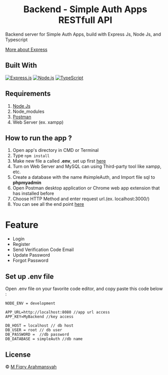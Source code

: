 <h1 align="center">Backend - Simple Auth Apps RESTfull API</h1>

Backend server for Simple Auth Apps, build with Express Js, Node Js, and Typescript

[More about Express](https://en.wikipedia.org/wiki/Express.js)


## Built With

[![Express.js](https://img.shields.io/badge/Express.js-4.x-orange.svg?style=rounded-square)](https://expressjs.com/en/starter/installing.html)
[![Node.js](https://img.shields.io/badge/Node.js-v.12.13-green.svg?style=rounded-square)](https://nodejs.org/)
[![TypeScript](https://img.shields.io/badge/Typescript.js-v.4.4.3-blue.svg?style=rounded-square)](https://www.typescriptlang.org/download)


## Requirements

1. <a href="https://nodejs.org/en/download/">Node Js</a>
2. Node_modules
3. <a href="https://www.getpostman.com/">Postman</a>
4. Web Server (ex. xampp)



## How to run the app ?

1. Open app's directory in CMD or Terminal
2. Type `npm install`
3. Make new file a called **.env**, set up first [here](#set-up-env-file)
4. Turn on Web Server and MySQL can using Third-party tool like xampp, etc.
5. Create a database with the name #simpleAuth, and Import file sql to **phpmyadmin**
6. Open Postman desktop application or Chrome web app extension that has installed before
7. Choose HTTP Method and enter request url.(ex. localhost:3000/)
8. You can see all the end point [here](https://documenter.getpostman.com/view/15940810/U16ks5xE)


# Feature
<ul>
<li>Login</li>
<li>Register</li>
<li>Send Verification Code Email</li>
<li>Update Password</li>
<li>Forgot Password</li>
</ul>


## Set up .env file

Open .env file on your favorite code editor, and copy paste this code below :

```
NODE_ENV = development

APP_URL=http://localhost:8080 //app url access
APP_KEY=MyBackend //key access

DB_HOST = localhost // db host
DB_USER = root // db user
DB_PASSWORD =  //db password
DB_DATABASE = simpleAuth //db name
```


## License
© [M Fiqry Arahmansyah](https://www.instagram.com/xfiqryx/)